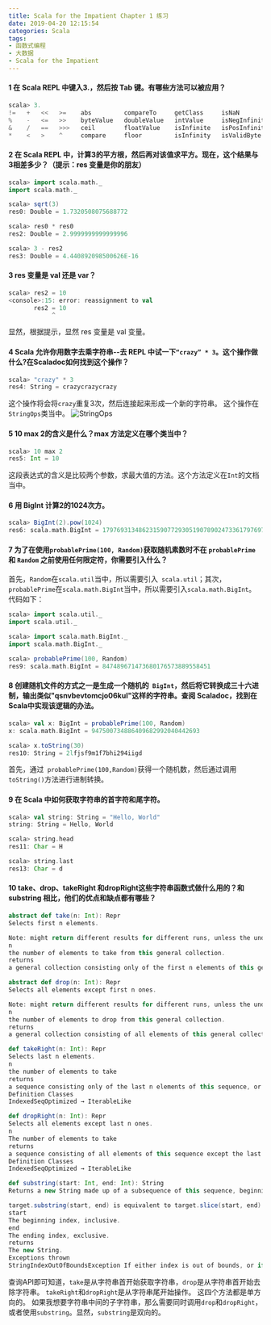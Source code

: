 ```yaml
---
title: Scala for the Impatient Chapter 1 练习
date: 2019-04-20 12:15:54
categories: Scala
tags:
- 函数式编程
- 大数据
- Scala for the Impatient
---
```



#### 1 在 Scala REPL 中键入3.，然后按 Tab 键。有哪些方法可以被应用？
```scala
scala> 3.
!=   +   <<   >=    abs         compareTo     getClass     isNaN           isValidChar    isWhole     round        to               toDegrees     toInt           toShort   underlying   
%    -   <=   >>    byteValue   doubleValue   intValue     isNegInfinity   isValidInt     longValue   self         toBinaryString   toDouble      toLong          unary_+   until        
&    /   ==   >>>   ceil        floatValue    isInfinite   isPosInfinity   isValidLong    max         shortValue   toByte           toFloat       toOctalString   unary_-   |            
*    <   >    ^     compare     floor         isInfinity   isValidByte     isValidShort   min         signum       toChar           toHexString   toRadians       unary_~                 
```
#### 2 在 Scala REPL 中，计算3的平方根，然后再对该值求平方。现在，这个结果与3相差多少？（提示：res 变量是你的朋友）
```scala
scala> import scala.math._
import scala.math._

scala> sqrt(3)
res0: Double = 1.7320508075688772

scala> res0 * res0
res2: Double = 2.9999999999999996

scala> 3 - res2
res3: Double = 4.440892098500626E-16
```
#### 3 res 变量是 val 还是 var？
```scala
scala> res2 = 10
<console>:15: error: reassignment to val
       res2 = 10
            ^
```
显然，根据提示，显然 res 变量是 val 变量。
#### 4 Scala 允许你用数字去乘字符串--去 REPL 中试一下`“crazy” * 3`。这个操作做什么?在Scaladoc如何找到这个操作？
```scala
scala> "crazy" * 3
res4: String = crazycrazycrazy
```
这个操作将会将`crazy`重复3次，然后连接起来形成一个新的字符串。
这个操作在`StringOps`类当中。
![StringOps](https://i.imgur.com/xG5Ibpo.png)
#### 5 10 max 2的含义是什么？max 方法定义在哪个类当中？
```scala
scala> 10 max 2
res5: Int = 10
```
这段表达式的含义是比较两个参数，求最大值的方法。这个方法定义在`Int`的文档当中。
#### 6 用 BigInt 计算2的1024次方。
```scala
scala> BigInt(2).pow(1024)
res6: scala.math.BigInt = 179769313486231590772930519078902473361797697894230657273430081157732675805500963132708477322407536021120113879871393357658789768814416622492847430639474124377767893424865485276302219601246094119453082952085005768838150682342462881473913110540827237163350510684586298239947245938479716304835356329624224137216
```
#### 7 为了在使用`probablePrime(100, Random)`获取随机素数时不在 `probablePrime` 和 `Random` 之前使用任何限定符，你需要引入什么？
首先，`Random`在`scala.util`当中，所以需要引入` scala.util`；其次，`probablePrime`在`scala.math.BigInt`当中，所以需要引入`scala.math.BigInt`。代码如下：
```scala
scala> import scala.util._
import scala.util._

scala> import scala.math.BigInt._
import scala.math.BigInt._

scala> probablePrime(100, Random)
res9: scala.math.BigInt = 847489671473680176573889558451
```

#### 8 创建随机文件的方式之一是生成一个随机的` BigInt`，然后将它转换成三十六进制，输出类似"qsnvbevtomcjo06kul"这样的字符串。查阅 Scaladoc，找到在Scala中实现该逻辑的办法。

```scala
scala> val x: BigInt = probablePrime(100, Random)
x: scala.math.BigInt = 947500734886409682992040442693

scala> x.toString(30)
res10: String = 2lfjsf9m1f7bhi294iigd

```
首先，通过` probablePrime(100,Random)`获得一个随机数，然后通过调用 `toString()`方法进行进制转换。

#### 9 在 Scala 中如何获取字符串的首字符和尾字符。

```scala
scala> val string: String = "Hello, World"
string: String = Hello, World

scala> string.head
res11: Char = H

scala> string.last
res13: Char = d
```
#### 10 take、drop、takeRight 和dropRight这些字符串函数式做什么用的？和 substring 相比，他们的优点和缺点都有哪些？

```scala
abstract def take(n: Int): Repr
Selects first n elements.

Note: might return different results for different runs, unless the underlying collection type is ordered.
n
the number of elements to take from this general collection.
returns
a general collection consisting only of the first n elements of this general collection, or else the whole general collection, if it has less than n elements. If n is negative, returns an empty general collection.

abstract def drop(n: Int): Repr
Selects all elements except first n ones.

Note: might return different results for different runs, unless the underlying collection type is ordered.
n
the number of elements to drop from this general collection.
returns
a general collection consisting of all elements of this general collection except the first n ones, or else the empty general collection, if this general collection has less than n elements. If n is negative, don't drop any elements.

def takeRight(n: Int): Repr
Selects last n elements.
n
the number of elements to take
returns
a sequence consisting only of the last n elements of this sequence, or else the whole sequence, if it has less than n elements.
Definition Classes
IndexedSeqOptimized → IterableLike

def dropRight(n: Int): Repr
Selects all elements except last n ones.
n
The number of elements to take
returns
a sequence consisting of all elements of this sequence except the last n ones, or else the empty sequence, if this sequence has less than n elements.
Definition Classes
IndexedSeqOptimized → IterableLike

def substring(start: Int, end: Int): String
Returns a new String made up of a subsequence of this sequence, beginning at the start index (inclusive) and extending to the end index (exclusive).

target.substring(start, end) is equivalent to target.slice(start, end).mkString
start
The beginning index, inclusive.
end
The ending index, exclusive.
returns
The new String.
Exceptions thrown
StringIndexOutOfBoundsException If either index is out of bounds, or if start > end.
```
查询API即可知道，`take`是从字符串首开始获取字符串，`drop`是从字符串首开始去除字符串。 `takeRight`和`dropRight`是从字符串尾开始操作。 这四个方法都是单方向的。 如果我想要字符串中间的子字符串，那么需要同时调用`drop`和`dropRight`，或者使用`substring`。显然，`substring`是双向的。
